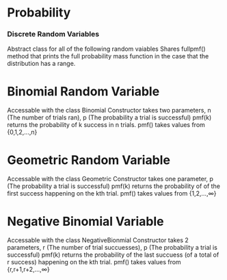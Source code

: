 # Probability

### Discrete Random Variables
Abstract class for all of the following random vaiables
Shares fullpmf() method that prints the full probability mass function in the case
that the distribution has a range.

# Binomial Random Variable
Accessable with the class Binomial
Constructor takes two parameters, n (The number of trials ran), p (The probability a trial is successful)
pmf(k) returns the probability of k success in n trials.
pmf() takes values from {0,1,2,...,n}

# Geometric Random Variable
Accessable with the class Geometric
Constructor takes one parameter, p (The probability a trial is successful)
pmf(k) returns the probability of of the first success happening on the kth trial.
pmf() takes values from {1,2,...,∞}

# Negative Binomial Variable
Accessable with the class NegativeBionmial
Constructor takes 2 parameters, r (The number of trial succuesses), p (The probability a trial is successful)
pmf(k) returns the probability of the last succuess (of a total of r success) happening on the kth trial.
pmf() takes values from {r,r+1,r+2,...,∞}
